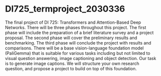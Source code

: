 # DI725_termproject_2030336

The final project of DI 725: Transformers and Attention-Based Deep Networks. There will
be three phases throughout this project. The first phase will include the preparation of a brief literature survey and a
project proposal. The second phase will cover the preliminary results and benchmarking. The third phase will conclude
the project with results and comparisons.
There will be a base vision-language foundation model (PaliGemma) that is suitable for various tasks including but
not limited to visual question answering, image captioning and object detection. Our task is to generate image
captions. We will structure your own research question, and propose a project to build on top of this foundation.
